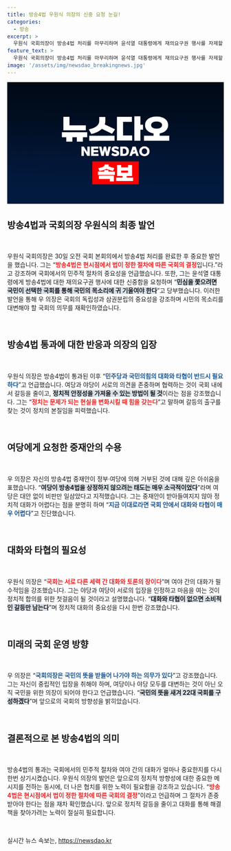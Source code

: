 ```yaml
---
title: 방송4법 우원식 의장의 신중 요청 눈길!
categories:
  - 방송
excerpt: >
  우원식 국회의장이 방송4법 처리를 마무리하며 윤석열 대통령에게 재의요구권 행사를 자제할 것을 요청했습니다. 그는 정치적 대화와 타협의 중요성을 강조하며, 여야가 협력하지 않으면 갈등만 반복될 것이라고 경고했습니다. 국민의 목소리를 존중하길 촉구한 그의 발언이 주목받고 있습니다.
feature_text: >
  우원식 국회의장이 방송4법 처리를 마무리하며 윤석열 대통령에게 재의요구권 행사를 자제할 것을 요청했습니다. 그는 정치적 대화와 타협의 중요성을 강조하며, 여야가 협력하지 않으면 갈등만 반복될 것이라고 경고했습니다. 국민의 목소리를 존중하길 촉구한 그의 발언이 주목받고 있습니다.
image: '/assets/img/newsdao_breakingnews.jpg'
---
```


<p><img src="/assets/img/newsdao_breakingnews.jpg" alt="pcversion 속보" /></p>

<h2 data-ke-size="size26">방송4법과 국회의장 우원식의 최종 발언</h2>

<p data-ke-size="size16">&nbsp;</p>

<p>우원식 국회의장은 30일 오전 국회 본회의에서 방송4법 처리를 완료한 후 중요한 발언을 했습니다. 그는 “<b><span style="color: #ee2323;">방송4법은 현시점에서 법이 정한 절차에 따른 국회의 결정</span></b>입니다.”라고 강조하며 국회에서의 민주적 절차의 중요성을 언급했습니다. 또한, 그는 윤석열 대통령에게 방송4법에 대한 재의요구권 행사에 대한 신중함을 요청하며 “<b><span style="background-color: #21538527;">민심을 쫓으려면 국민이 선택한 국회를 통해 국민의 목소리에 귀 기울여야 한다</span></b>”고 당부했습니다. 이러한 발언을 통해 우 의장은 국회의 독립성과 삼권분립의 중요성을 강조하며 시민의 목소리를 대변해야 할 국회의 의무를 재확인하였습니다.</p>

<p data-ke-size="size16">&nbsp;</p>

<h2 data-ke-size="size26">방송4법 통과에 대한 반응과 의장의 입장</h2>

<p data-ke-size="size16">&nbsp;</p>

<p>우원식 의장은 방송4법이 통과된 이후 “<b><span style="color: #1a5490;">민주당과 국민의힘의 대화와 타협이 반드시 필요하다</span></b>”고 언급했습니다. 여당과 야당이 서로의 의견을 존중하며 협력하는 것이 국회 내에서 갈등을 줄이고, <b><span style="background-color: #21538527;">정치적 안정성을 가져올 수 있는 방법이 될 것</span></b>이라는 점을 강조했습니다. 그는 “<b><span style="color: #ee2323;">정치는 문제가 되는 현실을 변화시킬 때 힘을 갖는다</span></b>”고 말하며 갈등의 출구를 찾는 것이 정치의 본질임을 피력했습니다.</p>

<p data-ke-size="size16">&nbsp;</p>

<h2 data-ke-size="size26">여당에게 요청한 중재안의 수용</h2>

<p data-ke-size="size16">&nbsp;</p>

<p>우 의장은 자신의 방송4법 중재안이 정부·여당에 의해 거부된 것에 대해 깊은 아쉬움을 표했습니다. “<b><span style="background-color: #21538527;">여당이 방송4법을 상정하지 않으려는 태도는 매우 소극적이었다</span></b>”라며 여당은 대안 없이 비판만 일삼았다고 지적했습니다. 그는 중재안이 받아들여지지 않아 정치적 대화가 어렵다는 점을 분명히 하며 “<b><span style="color: #1a5490;">지금 이대로라면 국회 안에서 대화와 타협이 매우 어렵다</span></b>”고 진단했습니다.</p>

<p data-ke-size="size16">&nbsp;</p>

<h2 data-ke-size="size26">대화와 타협의 필요성</h2>

<p data-ke-size="size16">&nbsp;</p>

<p>우원식 의장은 “<b><span style="color: #ee2323;">국회는 서로 다른 세력 간 대화와 토론의 장이다</span></b>”며 여야 간의 대화가 필수적임을 강조했습니다. 그는 야당과 여당이 서로의 입장을 인정하고 마음을 여는 것이 정치적 합의를 위한 첫걸음이 될 것이라고 설명했습니다. “<b><span style="background-color: #21538527;">대화와 타협이 없으면 소비적인 갈등만 남는다</span></b>”며 정치적 대화의 중요성을 다시 한번 강조했습니다.</p>

<p data-ke-size="size16">&nbsp;</p>

<h2 data-ke-size="size26">미래의 국회 운영 방향</h2>

<p data-ke-size="size16">&nbsp;</p>

<p>우 의장은 “<b><span style="color: #1a5490;">국회의장은 국민의 뜻을 받들어 나가야 하는 의무가 있다</span></b>”고 강조했습니다. 그는 자신이 중립적인 입장을 취해야 하며, 여당이나 야당 모두를 대변하는 것이 아닌 오직 국민을 위한 의장이 되어야 한다고 언급했습니다. “<b><span style="background-color: #21538527;">국민의 뜻을 새겨 22대 국회를 구성하겠다</span></b>”며 앞으로의 국회의 방향성을 밝히았습니다.</p>

<p data-ke-size="size16">&nbsp;</p>

<h2 data-ke-size="size26">결론적으로 본 방송4법의 의미</h2>

<p data-ke-size="size16">&nbsp;</p>

<p>방송4법의 통과는 국회에서의 민주적 절차와 여야 간의 대화가 얼마나 중요한지를 다시 한번 상기시켰습니다. 우원식 의장의 발언은 앞으로의 정치적 방향성에 대한 중요한 메시지를 전하는 동시에, 더 나은 협치를 위한 노력이 필요함을 강조하고 있습니다. “<b><span style="color: #ee2323;">방송4법은 현시점에서 법이 정한 절차에 따른 국회의 결정</span></b>”이라고 언급하며 그 절차가 존중받아야 한다는 점을 재차 확인했습니다. 앞으로 정치적 갈등을 줄이고 대화를 통해 해결책을 찾아가려는 노력이 절실히 필요합니다.</p>

<p data-ke-size="size16">&nbsp;</p>
실시간 뉴스 속보는, <a href="https://newsdao.kr" rel="dofollow">https://newsdao.kr</a>


